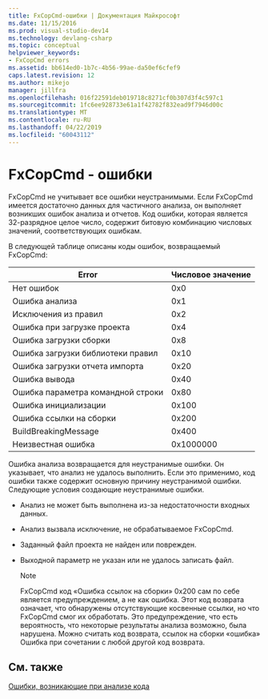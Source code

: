 ```yaml
---
title: FxCopCmd-ошибки | Документация Майкрософт
ms.date: 11/15/2016
ms.prod: visual-studio-dev14
ms.technology: devlang-csharp
ms.topic: conceptual
helpviewer_keywords:
- FxCopCmd errors
ms.assetid: bb614ed0-1b7c-4b56-99ae-da50ef6cfef9
caps.latest.revision: 12
ms.author: mikejo
manager: jillfra
ms.openlocfilehash: 016f22591deb019718c8271cf0b307d3f4c597c1
ms.sourcegitcommit: 1fc6ee928733e61a1f42782f832ead9f7946d00c
ms.translationtype: MT
ms.contentlocale: ru-RU
ms.lasthandoff: 04/22/2019
ms.locfileid: "60043112"
---
```

# <a name="fxcopcmd-errors"></a>FxCopCmd - ошибки
FxCopCmd не учитывает все ошибки неустранимыми. Если FxCopCmd имеется достаточно данных для частичного анализа, он выполняет возникших ошибок анализа и отчетов. Код ошибки, которая является 32-разрядное целое число, содержит битовую комбинацию числовых значений, соответствующих ошибкам.  
  
 В следующей таблице описаны коды ошибок, возвращаемый FxCopCmd:  
  
|Error|Числовое значение|  
|-----------|-------------------|  
|Нет ошибок|0x0|  
|Ошибка анализа|0x1|  
|Исключения из правил|0x2|  
|Ошибка при загрузке проекта|0x4|  
|Ошибка загрузки сборки|0x8|  
|Ошибка загрузки библиотеки правил|0x10|  
|Ошибка загрузки отчета импорта|0x20|  
|Ошибка вывода|0x40|  
|Ошибка параметра командной строки|0x80|  
|Ошибка инициализации|0x100|  
|Ошибка ссылки на сборки|0x200|  
|BuildBreakingMessage|0x400|  
|Неизвестная ошибка|0x1000000|  
  
 Ошибка анализа возвращается для неустранимые ошибки. Он указывает, что анализ не удалось выполнить. Если это применимо, код ошибки также содержит основную причину неустранимой ошибки. Следующие условия создающие неустранимые ошибки.  
  
- Анализ не может быть выполнена из-за недостаточности входных данных.  
  
- Анализ вызвала исключение, не обрабатываемое FxCopCmd.  
  
- Заданный файл проекта не найден или поврежден.  
  
- Выходной параметр не указан или не удалось записать файл.  
  
    > [!NOTE]
    >  FxCopCmd код «Ошибка ссылок на сборки» 0x200 сам по себе является предупреждением, а не как ошибка. Этот код возврата означает, что обнаружены отсутствующие косвенные ссылки, но что FxCopCmd смог их обработать. Это предупреждение, что есть вероятность, что некоторые результаты анализа возможно, была нарушена. Можно считать код возврата, ссылок на сборки «ошибка» Ошибка при сочетании с любой другой код возврата.  
  
## <a name="see-also"></a>См. также  
 [Ошибки, возникающие при анализе кода](../code-quality/code-analysis-application-errors.md)